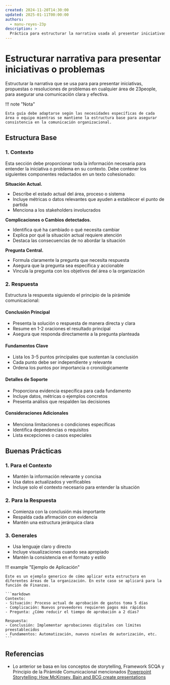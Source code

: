 ```yaml
---
created: 2024-11-20T14:30:00
updated: 2025-01-11T00:00:00
authors:
  - manu-reyes-23p
description: >
  Práctica para estructurar la narrativa usada al presentar iniciativas, propuestas o resoluciones de problemas en cualquier área de 23people
---
```


# Estructurar narrativa para presentar iniciativas o problemas

Estructurar la narrativa que se usa para para presentar iniciativas, propuestas o resoluciones de problemas en cualquier área de 23people, para asegurar una comunicación clara y efectiva.

!!! note "Nota"

    Esta guía debe adaptarse según las necesidades específicas de cada área o equipo mientras se mantiene la estructura base para asegurar consistencia en la comunicación organizacional.

## Estructura Base

### 1. Contexto

Esta sección debe proporcionar toda la información necesaria para entender la iniciativa o problema en su contexto. Debe contener los siguientes componentes redactados en un texto cohesionado:

**Situación Actual.**

- Describe el estado actual del área, proceso o sistema
- Incluye métricas o datos relevantes que ayuden a establecer el punto de partida
- Menciona a los stakeholders involucrados

**Complicaciones o Cambios detectados.**

- Identifica qué ha cambiado o qué necesita cambiar
- Explica por qué la situación actual requiere atención
- Destaca las consecuencias de no abordar la situación

**Pregunta Central.**

- Formula claramente la pregunta que necesita respuesta
- Asegura que la pregunta sea específica y accionable
- Vincula la pregunta con los objetivos del área o la organización

### 2. Respuesta

Estructura la respuesta siguiendo el principio de la pirámide comunicacional:

#### Conclusión Principal

- Presenta la solución o respuesta de manera directa y clara
- Resume en 1-2 oraciones el resultado principal
- Asegura que responda directamente a la pregunta planteada

#### Fundamentos Clave

- Lista los 3-5 puntos principales que sustentan la conclusión
- Cada punto debe ser independiente y relevante
- Ordena los puntos por importancia o cronológicamente

#### Detalles de Soporte

- Proporciona evidencia específica para cada fundamento
- Incluye datos, métricas o ejemplos concretos
- Presenta análisis que respalden las decisiones

#### Consideraciones Adicionales

- Menciona limitaciones o condiciones específicas
- Identifica dependencias o requisitos
- Lista excepciones o casos especiales

## Buenas Prácticas

### 1. Para el Contexto

- Mantén la información relevante y concisa
- Usa datos actualizados y verificables
- Incluye solo el contexto necesario para entender la situación

### 2. Para la Respuesta

- Comienza con la conclusión más importante
- Respalda cada afirmación con evidencia
- Mantén una estructura jerárquica clara

### 3. Generales

- Usa lenguaje claro y directo
- Incluye visualizaciones cuando sea apropiado
- Mantén la consistencia en el formato y estilo

!!! example "Ejemplo de Aplicación"

    Este es un ejemplo generico de cómo aplicar esta estructura en diferentes áreas de la organización. En este caso se aplicará para la función de Finanzas.

    ```markdown
    Contexto:
    - Situación: Proceso actual de aprobación de gastos toma 5 días
    - Complicación: Nuevos proveedores requieren pagos más rápidos
    - Pregunta: ¿Cómo reducir el tiempo de aprobación a 2 días?

    Respuesta:
    - Conclusión: Implementar aprobaciones digitales con límites preestablecidos
    - Fundamentos: Automatización, nuevos niveles de autorización, etc.
    ```

## Referencias

- Lo anterior se basa en los conceptos de storytelling, Framework SCQA y Principio de la Pirámide Comunicacional mencionados [Powerpoint Storytelling: How McKinsey, Bain and BCG create presentations](https://youtu.be/HnlWiVs9P5o?si=bpYLGhWmxrZE653N)
